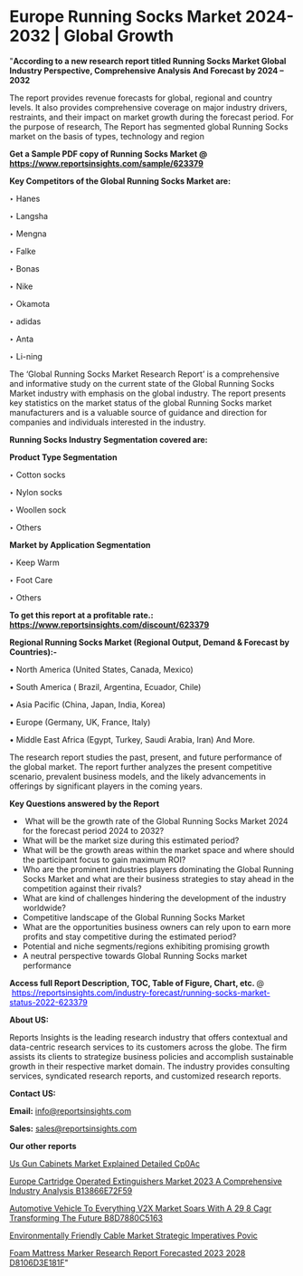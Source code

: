 # Europe Running Socks Market 2024-2032 | Global Growth

"<strong>According to a new research report titled Running Socks Market Global Industry Perspective, Comprehensive Analysis And Forecast by 2024 – 2032</strong>

The report provides revenue forecasts for global, regional and country levels. It also provides comprehensive coverage on major industry drivers, restraints, and their impact on market growth during the forecast period. For the purpose of research, The Report has segmented global Running Socks market on the basis of types, technology and region

<strong>Get a Sample PDF copy of Running Socks Market </strong><strong>@<a href=https://www.reportsinsights.com/sample/623379 style=color:#0000ff;> https://www.reportsinsights.com/sample/623379</a></strong></font>

<strong>Key Competitors of the Global Running Socks Market are:</strong>

‣ Hanes

‣ Langsha

‣ Mengna

‣ Falke

‣ Bonas

‣ Nike

‣ Okamota

‣ adidas

‣ Anta

‣ Li-ning

The ‘Global Running Socks Market Research Report’ is a comprehensive and informative study on the current state of the Global Running Socks Market industry with emphasis on the global industry. The report presents key statistics on the market status of the global Running Socks market manufacturers and is a valuable source of guidance and direction for companies and individuals interested in the industry.

<strong>Running Socks Industry Segmentation covered are:</strong>

<strong>Product Type Segmentation</strong>

‣    Cotton socks

‣ Nylon socks

‣ Woollen sock

‣ Others

<strong>Market by Application Segmentation</strong>

‣   Keep Warm

‣ Foot Care

‣ Others

<strong>To get this report at a profitable rate.: <a href=https://www.reportsinsights.com/discount/623379 style=color:#0000ff;>https://www.reportsinsights.com/discount/623379</a></strong></font>

<strong>Regional Running Socks Market (Regional Output, Demand &amp; Forecast by Countries):-</strong>

• North America (United States, Canada, Mexico)

• South America ( Brazil, Argentina, Ecuador, Chile)

• Asia Pacific (China, Japan, India, Korea)

• Europe (Germany, UK, France, Italy)

• Middle East Africa (Egypt, Turkey, Saudi Arabia, Iran) And More.

The research report studies the past, present, and future performance of the global market. The report further analyzes the present competitive scenario, prevalent business models, and the likely advancements in offerings by significant players in the coming years.

<strong>Key Questions answered by the Report</strong>
<ul>
  <li> What will be the growth rate of the Global Running Socks Market 2024 for the forecast period 2024 to 2032?</li>
  <li>What will be the market size during this estimated period?</li>
  <li>What will be the growth areas within the market space and where should the participant focus to gain maximum ROI?</li>
  <li>Who are the prominent industries players dominating the Global Running Socks Market and what are their business strategies to stay ahead in the competition against their rivals?</li>
  <li>What are kind of challenges hindering the development of the industry worldwide?</li>
  <li>Competitive landscape of the Global Running Socks Market</li>
  <li>What are the opportunities business owners can rely upon to earn more profits and stay competitive during the estimated period?</li>
  <li>Potential and niche segments/regions exhibiting promising growth</li>
  <li>A neutral perspective towards Global Running Socks market performance</li>
</ul>
<strong>Access full Report Description, TOC, Table of Figure, Chart, etc. </strong>@  <a href=https://reportsinsights.com/industry-forecast/running-socks-market-status-2022-623379 style=color:#0000ff;>https://reportsinsights.com/industry-forecast/running-socks-market-status-2022-623379</a></font>

<strong><strong>About US</strong>:</strong>

Reports Insights is the leading research industry that offers contextual and data-centric research services to its customers across the globe. The firm assists its clients to strategize business policies and accomplish sustainable growth in their respective market domain. The industry provides consulting services, syndicated research reports, and customized research reports.

<strong>Contact US:</strong>

<p class=""""><b>Email:</b> <a href=mailto:info@reportsinsights.com>info@reportsinsights.com</a></p>
<p class=""""><b>Sales:</b> <a href=mailto:sales@reportsinsights.com>sales@reportsinsights.com</a></p>

<strong>Our other reports</strong>

<a href=https://www.linkedin.com/pulse/us-gun-cabinets-market-explained-detailed-cp0ac/>Us Gun Cabinets Market Explained Detailed Cp0Ac</a>

<a href=https://medium.com/@aanarkumar6/europe-cartridge-operated-extinguishers-market-2023-a-comprehensive-industry-analysis-b13866e72f59>Europe Cartridge Operated Extinguishers Market 2023 A Comprehensive Industry Analysis B13866E72F59</a>

<a href=https://medium.com/@jaya.reportsinsights/automotive-vehicle-to-everything-v2x-market-soars-with-a-29-8-cagr-transforming-the-future-b8d7880c5163>Automotive Vehicle To Everything V2X Market Soars With A 29 8 Cagr Transforming The Future B8D7880C5163</a>

<a href=https://www.linkedin.com/pulse/environmentally-friendly-cable-market-strategic-imperatives-povic/>Environmentally Friendly Cable Market Strategic Imperatives Povic</a>

<a href=https://medium.com/@achalwankhede15/foam-mattress-marker-research-report-forecasted-2023-2028-d8106d3e181f>Foam Mattress Marker Research Report Forecasted 2023 2028 D8106D3E181F</a>"
